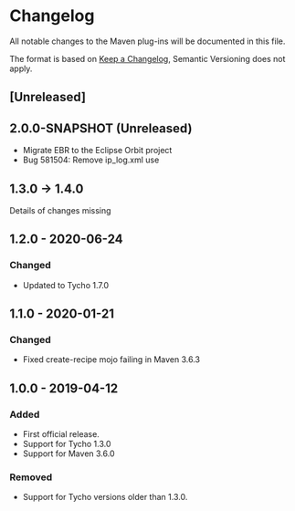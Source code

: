 # Changelog
All notable changes to the Maven plug-ins will be documented in this file.

The format is based on [Keep a Changelog](https://keepachangelog.com/en/1.0.0/),
Semantic Versioning does not apply.

## [Unreleased]
## 2.0.0-SNAPSHOT (Unreleased)

- Migrate EBR to the Eclipse Orbit project
- Bug 581504: Remove ip_log.xml use

## 1.3.0 -> 1.4.0

Details of changes missing

## 1.2.0 - 2020-06-24
### Changed
- Updated to Tycho 1.7.0

## 1.1.0 - 2020-01-21
### Changed
- Fixed create-recipe mojo failing in Maven 3.6.3

## 1.0.0 - 2019-04-12
### Added
- First official release.
- Support for Tycho 1.3.0
- Support for Maven 3.6.0

### Removed
- Support for Tycho versions older than 1.3.0.
